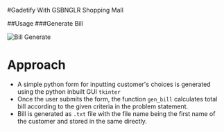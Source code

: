 #Gadetify With GSBNGLR Shopping Mall

##Usage
###Generate Bill

![Bill Generate](demo1.gif)








# Approach

- A simple python form for inputting customer's choices is generated using the python inbuilt GUI `tkinter`
- Once the user submits the form, the function `gen_bill` calculates total bill according to the given criteria in the problem statement.
- Bill is generated as `.txt` file with the file name being the first name of the customer and stored in the same directly.
